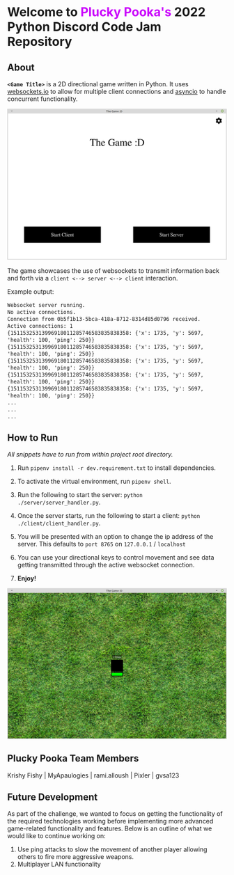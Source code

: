 # Welcome to <span style=color:#ca03fc>Plucky Pooka's</span> 2022 Python Discord Code Jam Repository

## About
**`<Game Title>`** is a 2D directional game written in Python. It uses [websockets.io](https://websockets.readthedocs.io/en/stable/) to allow for multiple client connections and [asyncio](https://docs.python.org/3/library/asyncio.html) to handle concurrent functionality.

![](./client/assets/Screenshot_Game_Menu.png)

The game showcases the use of websockets to transmit information back and forth via a `client <--> server <--> client` interaction.

Example output:
```
Websocket server running.
No active connections.
Connection from 0b5f1b13-5bca-418a-8712-8314d85d0796 received.
Active connections: 1
{15115325313996918011285746583835838358: {'x': 1735, 'y': 5697, 'health': 100, 'ping': 250}}
{15115325313996918011285746583835838358: {'x': 1735, 'y': 5697, 'health': 100, 'ping': 250}}
{15115325313996918011285746583835838358: {'x': 1735, 'y': 5697, 'health': 100, 'ping': 250}}
{15115325313996918011285746583835838358: {'x': 1735, 'y': 5697, 'health': 100, 'ping': 250}}
{15115325313996918011285746583835838358: {'x': 1735, 'y': 5697, 'health': 100, 'ping': 250}}
...
...
...
```

## How to Run
*All snippets have to run from within project root directory.*

1. Run `pipenv install -r dev.requirement.txt` to install dependencies.

2. To activate the virtual environment, run ```pipenv shell```.

3. Run the following to start the server: ```python ./server/server_handler.py```.

4. Once the server starts, run the following to start a client: ```python ./client/client_handler.py```.

5. You will be presented with an option to change the ip address of the server. This defaults to `port 8765` on `127.0.0.1` / `localhost`

6. You can use your directional keys to control movement and see data getting transmitted through the active websocket connection.

7. **Enjoy!**

![](./client/assets/Screenshot_Game_Play.png)

## Plucky Pooka Team Members
Krishy Fishy | MyApaulogies | rami.alloush | Pixler | gvsa123

## Future Development
As part of the challenge, we wanted to focus on getting the functionality of the required technologies working before implementing more advanced game-related functionality and features. Below is an outline of what we would like to continue working on:
1. Use ping attacks to slow the movement of another player allowing others to fire more aggressive weapons.
2. Multiplayer LAN functionality
